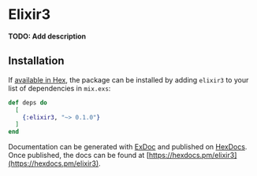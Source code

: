 # Elixir3

**TODO: Add description**

## Installation

If [available in Hex](https://hex.pm/docs/publish), the package can be installed
by adding `elixir3` to your list of dependencies in `mix.exs`:

```elixir
def deps do
  [
    {:elixir3, "~> 0.1.0"}
  ]
end
```

Documentation can be generated with [ExDoc](https://github.com/elixir-lang/ex_doc)
and published on [HexDocs](https://hexdocs.pm). Once published, the docs can
be found at [https://hexdocs.pm/elixir3](https://hexdocs.pm/elixir3).

